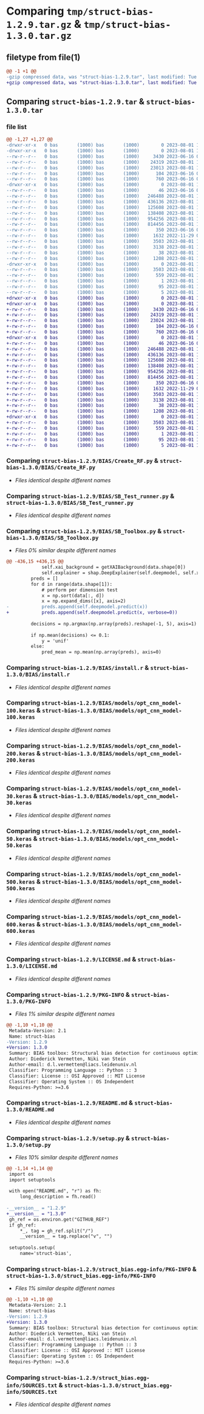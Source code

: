 # Comparing `tmp/struct-bias-1.2.9.tar.gz` & `tmp/struct-bias-1.3.0.tar.gz`

## filetype from file(1)

```diff
@@ -1 +1 @@
-gzip compressed data, was "struct-bias-1.2.9.tar", last modified: Tue Aug  1 14:02:39 2023, max compression
+gzip compressed data, was "struct-bias-1.3.0.tar", last modified: Tue Aug  1 14:07:22 2023, max compression
```

## Comparing `struct-bias-1.2.9.tar` & `struct-bias-1.3.0.tar`

### file list

```diff
@@ -1,27 +1,27 @@
-drwxr-xr-x   0 bas       (1000) bas       (1000)        0 2023-08-01 14:02:39.119601 struct-bias-1.2.9/
-drwxr-xr-x   0 bas       (1000) bas       (1000)        0 2023-08-01 14:02:39.119601 struct-bias-1.2.9/BIAS/
--rw-r--r--   0 bas       (1000) bas       (1000)     3430 2023-06-16 06:53:48.000000 struct-bias-1.2.9/BIAS/Create_RF.py
--rw-r--r--   0 bas       (1000) bas       (1000)    24319 2023-08-01 11:43:58.000000 struct-bias-1.2.9/BIAS/SB_Test_runner.py
--rw-r--r--   0 bas       (1000) bas       (1000)    23013 2023-08-01 14:01:12.000000 struct-bias-1.2.9/BIAS/SB_Toolbox.py
--rw-r--r--   0 bas       (1000) bas       (1000)      104 2023-06-16 06:53:48.000000 struct-bias-1.2.9/BIAS/__init__.py
--rw-r--r--   0 bas       (1000) bas       (1000)      760 2023-06-16 06:53:49.000000 struct-bias-1.2.9/BIAS/install.r
-drwxr-xr-x   0 bas       (1000) bas       (1000)        0 2023-08-01 14:02:39.119601 struct-bias-1.2.9/BIAS/models/
--rw-r--r--   0 bas       (1000) bas       (1000)       46 2023-06-16 06:53:49.000000 struct-bias-1.2.9/BIAS/models/empty.txt
--rw-r--r--   0 bas       (1000) bas       (1000)   246488 2023-08-01 12:27:12.000000 struct-bias-1.2.9/BIAS/models/opt_cnn_model-100.keras
--rw-r--r--   0 bas       (1000) bas       (1000)   436136 2023-08-01 12:27:13.000000 struct-bias-1.2.9/BIAS/models/opt_cnn_model-200.keras
--rw-r--r--   0 bas       (1000) bas       (1000)   125608 2023-08-01 12:27:12.000000 struct-bias-1.2.9/BIAS/models/opt_cnn_model-30.keras
--rw-r--r--   0 bas       (1000) bas       (1000)   138408 2023-08-01 12:27:12.000000 struct-bias-1.2.9/BIAS/models/opt_cnn_model-50.keras
--rw-r--r--   0 bas       (1000) bas       (1000)   954256 2023-08-01 12:27:13.000000 struct-bias-1.2.9/BIAS/models/opt_cnn_model-500.keras
--rw-r--r--   0 bas       (1000) bas       (1000)   814456 2023-08-01 12:27:13.000000 struct-bias-1.2.9/BIAS/models/opt_cnn_model-600.keras
--rw-r--r--   0 bas       (1000) bas       (1000)      350 2023-06-16 06:53:49.000000 struct-bias-1.2.9/BIAS/models/targetnames.npy
--rw-r--r--   0 bas       (1000) bas       (1000)     1632 2022-11-29 08:36:48.000000 struct-bias-1.2.9/LICENSE.md
--rw-r--r--   0 bas       (1000) bas       (1000)     3503 2023-08-01 14:02:39.119601 struct-bias-1.2.9/PKG-INFO
--rw-r--r--   0 bas       (1000) bas       (1000)     3138 2023-08-01 11:43:58.000000 struct-bias-1.2.9/README.md
--rw-r--r--   0 bas       (1000) bas       (1000)       38 2023-08-01 14:02:39.119601 struct-bias-1.2.9/setup.cfg
--rw-r--r--   0 bas       (1000) bas       (1000)     1208 2023-08-01 14:02:33.000000 struct-bias-1.2.9/setup.py
-drwxr-xr-x   0 bas       (1000) bas       (1000)        0 2023-08-01 14:02:39.119601 struct-bias-1.2.9/struct_bias.egg-info/
--rw-r--r--   0 bas       (1000) bas       (1000)     3503 2023-08-01 14:02:39.000000 struct-bias-1.2.9/struct_bias.egg-info/PKG-INFO
--rw-r--r--   0 bas       (1000) bas       (1000)      559 2023-08-01 14:02:39.000000 struct-bias-1.2.9/struct_bias.egg-info/SOURCES.txt
--rw-r--r--   0 bas       (1000) bas       (1000)        1 2023-08-01 14:02:39.000000 struct-bias-1.2.9/struct_bias.egg-info/dependency_links.txt
--rw-r--r--   0 bas       (1000) bas       (1000)       95 2023-08-01 14:02:39.000000 struct-bias-1.2.9/struct_bias.egg-info/requires.txt
--rw-r--r--   0 bas       (1000) bas       (1000)        5 2023-08-01 14:02:39.000000 struct-bias-1.2.9/struct_bias.egg-info/top_level.txt
+drwxr-xr-x   0 bas       (1000) bas       (1000)        0 2023-08-01 14:07:22.059028 struct-bias-1.3.0/
+drwxr-xr-x   0 bas       (1000) bas       (1000)        0 2023-08-01 14:07:22.059028 struct-bias-1.3.0/BIAS/
+-rw-r--r--   0 bas       (1000) bas       (1000)     3430 2023-06-16 06:53:48.000000 struct-bias-1.3.0/BIAS/Create_RF.py
+-rw-r--r--   0 bas       (1000) bas       (1000)    24319 2023-08-01 11:43:58.000000 struct-bias-1.3.0/BIAS/SB_Test_runner.py
+-rw-r--r--   0 bas       (1000) bas       (1000)    23024 2023-08-01 14:07:03.000000 struct-bias-1.3.0/BIAS/SB_Toolbox.py
+-rw-r--r--   0 bas       (1000) bas       (1000)      104 2023-06-16 06:53:48.000000 struct-bias-1.3.0/BIAS/__init__.py
+-rw-r--r--   0 bas       (1000) bas       (1000)      760 2023-06-16 06:53:49.000000 struct-bias-1.3.0/BIAS/install.r
+drwxr-xr-x   0 bas       (1000) bas       (1000)        0 2023-08-01 14:07:22.059028 struct-bias-1.3.0/BIAS/models/
+-rw-r--r--   0 bas       (1000) bas       (1000)       46 2023-06-16 06:53:49.000000 struct-bias-1.3.0/BIAS/models/empty.txt
+-rw-r--r--   0 bas       (1000) bas       (1000)   246488 2023-08-01 12:27:12.000000 struct-bias-1.3.0/BIAS/models/opt_cnn_model-100.keras
+-rw-r--r--   0 bas       (1000) bas       (1000)   436136 2023-08-01 12:27:13.000000 struct-bias-1.3.0/BIAS/models/opt_cnn_model-200.keras
+-rw-r--r--   0 bas       (1000) bas       (1000)   125608 2023-08-01 12:27:12.000000 struct-bias-1.3.0/BIAS/models/opt_cnn_model-30.keras
+-rw-r--r--   0 bas       (1000) bas       (1000)   138408 2023-08-01 12:27:12.000000 struct-bias-1.3.0/BIAS/models/opt_cnn_model-50.keras
+-rw-r--r--   0 bas       (1000) bas       (1000)   954256 2023-08-01 12:27:13.000000 struct-bias-1.3.0/BIAS/models/opt_cnn_model-500.keras
+-rw-r--r--   0 bas       (1000) bas       (1000)   814456 2023-08-01 12:27:13.000000 struct-bias-1.3.0/BIAS/models/opt_cnn_model-600.keras
+-rw-r--r--   0 bas       (1000) bas       (1000)      350 2023-06-16 06:53:49.000000 struct-bias-1.3.0/BIAS/models/targetnames.npy
+-rw-r--r--   0 bas       (1000) bas       (1000)     1632 2022-11-29 08:36:48.000000 struct-bias-1.3.0/LICENSE.md
+-rw-r--r--   0 bas       (1000) bas       (1000)     3503 2023-08-01 14:07:22.059028 struct-bias-1.3.0/PKG-INFO
+-rw-r--r--   0 bas       (1000) bas       (1000)     3138 2023-08-01 11:43:58.000000 struct-bias-1.3.0/README.md
+-rw-r--r--   0 bas       (1000) bas       (1000)       38 2023-08-01 14:07:22.059028 struct-bias-1.3.0/setup.cfg
+-rw-r--r--   0 bas       (1000) bas       (1000)     1208 2023-08-01 14:07:12.000000 struct-bias-1.3.0/setup.py
+drwxr-xr-x   0 bas       (1000) bas       (1000)        0 2023-08-01 14:07:22.059028 struct-bias-1.3.0/struct_bias.egg-info/
+-rw-r--r--   0 bas       (1000) bas       (1000)     3503 2023-08-01 14:07:22.000000 struct-bias-1.3.0/struct_bias.egg-info/PKG-INFO
+-rw-r--r--   0 bas       (1000) bas       (1000)      559 2023-08-01 14:07:22.000000 struct-bias-1.3.0/struct_bias.egg-info/SOURCES.txt
+-rw-r--r--   0 bas       (1000) bas       (1000)        1 2023-08-01 14:07:22.000000 struct-bias-1.3.0/struct_bias.egg-info/dependency_links.txt
+-rw-r--r--   0 bas       (1000) bas       (1000)       95 2023-08-01 14:07:22.000000 struct-bias-1.3.0/struct_bias.egg-info/requires.txt
+-rw-r--r--   0 bas       (1000) bas       (1000)        5 2023-08-01 14:07:22.000000 struct-bias-1.3.0/struct_bias.egg-info/top_level.txt
```

### Comparing `struct-bias-1.2.9/BIAS/Create_RF.py` & `struct-bias-1.3.0/BIAS/Create_RF.py`

 * *Files identical despite different names*

### Comparing `struct-bias-1.2.9/BIAS/SB_Test_runner.py` & `struct-bias-1.3.0/BIAS/SB_Test_runner.py`

 * *Files identical despite different names*

### Comparing `struct-bias-1.2.9/BIAS/SB_Toolbox.py` & `struct-bias-1.3.0/BIAS/SB_Toolbox.py`

 * *Files 0% similar despite different names*

```diff
@@ -436,15 +436,15 @@
             self.xai_background = getXAIBackground(data.shape[0])
             self.explainer = shap.DeepExplainer(self.deepmodel, self.xai_background)
         preds = []
         for d in range(data.shape[1]):
             # perform per dimension test
             x = np.sort(data[:, d])
             x = np.expand_dims([x], axis=2)
-            preds.append(self.deepmodel.predict(x))
+            preds.append(self.deepmodel.predict(x, verbose=0))
         
         decisions = np.argmax(np.array(preds).reshape(-1, 5), axis=1) > 0
         
         if np.mean(decisions) <= 0.1:
             y = 'unif'
         else:
             pred_mean = np.mean(np.array(preds), axis=0)
```

### Comparing `struct-bias-1.2.9/BIAS/install.r` & `struct-bias-1.3.0/BIAS/install.r`

 * *Files identical despite different names*

### Comparing `struct-bias-1.2.9/BIAS/models/opt_cnn_model-100.keras` & `struct-bias-1.3.0/BIAS/models/opt_cnn_model-100.keras`

 * *Files identical despite different names*

### Comparing `struct-bias-1.2.9/BIAS/models/opt_cnn_model-200.keras` & `struct-bias-1.3.0/BIAS/models/opt_cnn_model-200.keras`

 * *Files identical despite different names*

### Comparing `struct-bias-1.2.9/BIAS/models/opt_cnn_model-30.keras` & `struct-bias-1.3.0/BIAS/models/opt_cnn_model-30.keras`

 * *Files identical despite different names*

### Comparing `struct-bias-1.2.9/BIAS/models/opt_cnn_model-50.keras` & `struct-bias-1.3.0/BIAS/models/opt_cnn_model-50.keras`

 * *Files identical despite different names*

### Comparing `struct-bias-1.2.9/BIAS/models/opt_cnn_model-500.keras` & `struct-bias-1.3.0/BIAS/models/opt_cnn_model-500.keras`

 * *Files identical despite different names*

### Comparing `struct-bias-1.2.9/BIAS/models/opt_cnn_model-600.keras` & `struct-bias-1.3.0/BIAS/models/opt_cnn_model-600.keras`

 * *Files identical despite different names*

### Comparing `struct-bias-1.2.9/LICENSE.md` & `struct-bias-1.3.0/LICENSE.md`

 * *Files identical despite different names*

### Comparing `struct-bias-1.2.9/PKG-INFO` & `struct-bias-1.3.0/PKG-INFO`

 * *Files 1% similar despite different names*

```diff
@@ -1,10 +1,10 @@
 Metadata-Version: 2.1
 Name: struct-bias
-Version: 1.2.9
+Version: 1.3.0
 Summary: BIAS toolbox: Structural bias detection for continuous optimization algorithms
 Author: Diederick Vermetten, Niki van Stein
 Author-email: d.l.vermetten@liacs.leidenuniv.nl
 Classifier: Programming Language :: Python :: 3
 Classifier: License :: OSI Approved :: MIT License
 Classifier: Operating System :: OS Independent
 Requires-Python: >=3.6
```

### Comparing `struct-bias-1.2.9/README.md` & `struct-bias-1.3.0/README.md`

 * *Files identical despite different names*

### Comparing `struct-bias-1.2.9/setup.py` & `struct-bias-1.3.0/setup.py`

 * *Files 10% similar despite different names*

```diff
@@ -1,14 +1,14 @@
 import os
 import setuptools
 
 with open("README.md", "r") as fh:
     long_description = fh.read()
 
-__version__ = "1.2.9"
+__version__ = "1.3.0"
 gh_ref = os.environ.get("GITHUB_REF")
 if gh_ref:
     *_, tag = gh_ref.split("/")
     __version__ = tag.replace("v", "")
 
 setuptools.setup(
     name='struct-bias',
```

### Comparing `struct-bias-1.2.9/struct_bias.egg-info/PKG-INFO` & `struct-bias-1.3.0/struct_bias.egg-info/PKG-INFO`

 * *Files 1% similar despite different names*

```diff
@@ -1,10 +1,10 @@
 Metadata-Version: 2.1
 Name: struct-bias
-Version: 1.2.9
+Version: 1.3.0
 Summary: BIAS toolbox: Structural bias detection for continuous optimization algorithms
 Author: Diederick Vermetten, Niki van Stein
 Author-email: d.l.vermetten@liacs.leidenuniv.nl
 Classifier: Programming Language :: Python :: 3
 Classifier: License :: OSI Approved :: MIT License
 Classifier: Operating System :: OS Independent
 Requires-Python: >=3.6
```

### Comparing `struct-bias-1.2.9/struct_bias.egg-info/SOURCES.txt` & `struct-bias-1.3.0/struct_bias.egg-info/SOURCES.txt`

 * *Files identical despite different names*


